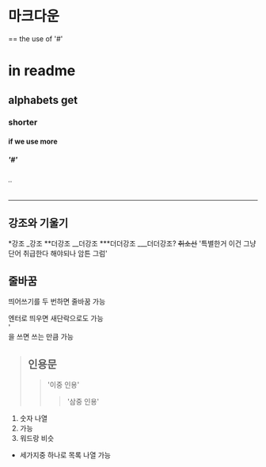 # 마크다운
==
the use of '#'  
# in readme
## alphabets get
### shorter
#### if we use more
##### '#'
###### ..  
------------------
## 강조와 기울기
*강조
_강조
**더강조
__더강조
***더더강조
___더더강조?
~~취소선~~
'특별한거 이건 그냥 단어 취급한다 해야되나 암튼 그럼'

## 줄바꿈

띄어쓰기를 두 번하면  줄바꿈 가능

엔터로 띄우면 새단락으로도 가능
<br/>
'<br/>을 쓰면 쓰는 만큼 가능
<br/>

> ## 인용문
> > '이중 인용'
> > > '삼중 인용'

1. 숫자 나열
2. 가능
3. 워드랑 비슷
* 세가지중 하나로 목록 나열 가능
